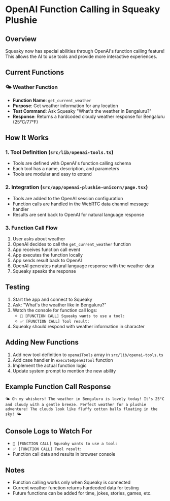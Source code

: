 # OpenAI Function Calling in Squeaky Plushie

## Overview

Squeaky now has special abilities through OpenAI's function calling feature! This allows the AI to use tools and provide more interactive experiences.

## Current Functions

### 🌤️ Weather Function

- **Function Name**: `get_current_weather`
- **Purpose**: Get weather information for any location
- **Test Command**: Ask Squeaky "What's the weather in Bengaluru?"
- **Response**: Returns a hardcoded cloudy weather response for Bengaluru (25°C/77°F)

## How It Works

### 1. Tool Definition (`src/lib/openai-tools.ts`)

- Tools are defined with OpenAI's function calling schema
- Each tool has a name, description, and parameters
- Tools are modular and easy to extend

### 2. Integration (`src/app/openai-plushie-unicorn/page.tsx`)

- Tools are added to the OpenAI session configuration
- Function calls are handled in the WebRTC data channel message handler
- Results are sent back to OpenAI for natural language response

### 3. Function Call Flow

1. User asks about weather
2. OpenAI decides to call the `get_current_weather` function
3. App receives function call event
4. App executes the function locally
5. App sends result back to OpenAI
6. OpenAI generates natural language response with the weather data
7. Squeaky speaks the response

## Testing

1. Start the app and connect to Squeaky
2. Ask: "What's the weather like in Bengaluru?"
3. Watch the console for function call logs:
   - `🔧 [FUNCTION CALL] Squeaky wants to use a tool:`
   - `✅ [FUNCTION CALL] Tool result:`
4. Squeaky should respond with weather information in character

## Adding New Functions

1. Add new tool definition to `openaiTools` array in `src/lib/openai-tools.ts`
2. Add case handler in `executeOpenAITool` function
3. Implement the actual function logic
4. Update system prompt to mention the new ability

## Example Function Call Response

```
🌤️ Oh my whiskers! The weather in Bengaluru is lovely today! It's 25°C and cloudy with a gentle breeze. Perfect weather for a plushie adventure! The clouds look like fluffy cotton balls floating in the sky! 🌤️
```

## Console Logs to Watch For

- `🔧 [FUNCTION CALL] Squeaky wants to use a tool:`
- `✅ [FUNCTION CALL] Tool result:`
- Function call data and results in browser console

## Notes

- Function calling works only when Squeaky is connected
- Current weather function returns hardcoded data for testing
- Future functions can be added for time, jokes, stories, games, etc.
